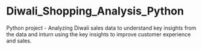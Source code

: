 # Diwali_Shopping_Analysis_Python

Python project - Analyzing Diwali sales data to understand key insights from the data and inturn using the key insights to improve customer experience and sales.
